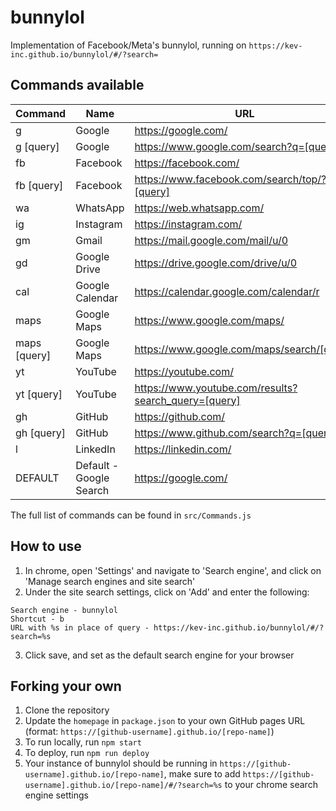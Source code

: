 # bunnylol

Implementation of Facebook/Meta's bunnylol, running on `https://kev-inc.github.io/bunnylol/#/?search=`

## Commands available
Command | Name | URL
--- | --- | ---
g | Google | https://google.com/
g [query] | Google | https://www.google.com/search?q=[query]
fb | Facebook | https://facebook.com/
fb [query] | Facebook | https://www.facebook.com/search/top/?q=[query]
wa | WhatsApp | https://web.whatsapp.com/
ig | Instagram | https://instagram.com/
gm | Gmail | https://mail.google.com/mail/u/0
gd | Google Drive | https://drive.google.com/drive/u/0
cal | Google Calendar | https://calendar.google.com/calendar/r
maps | Google Maps | https://www.google.com/maps/
maps [query] | Google Maps | https://www.google.com/maps/search/[query]
yt | YouTube | https://youtube.com/
yt [query] | YouTube | https://www.youtube.com/results?search_query=[query]
gh | GitHub | https://github.com/
gh [query] | GitHub | https://www.github.com/search?q=[query]
l | LinkedIn | https://linkedin.com/
DEFAULT | Default - Google Search | https://google.com/

The full list of commands can be found in `src/Commands.js`

## How to use
1. In chrome, open 'Settings' and navigate to 'Search engine', and click on 'Manage search engines and site search'
2. Under the site search settings, click on 'Add' and enter the following:
```
Search engine - bunnylol
Shortcut - b
URL with %s in place of query - https://kev-inc.github.io/bunnylol/#/?search=%s
```
3. Click save, and set as the default search engine for your browser

## Forking your own
1. Clone the repository
2. Update the `homepage` in `package.json` to your own GitHub pages URL (format: `https://[github-username].github.io/[repo-name]`)
3. To run locally, run `npm start`
4. To deploy, run `npm run deploy`
5. Your instance of bunnylol should be running in `https://[github-username].github.io/[repo-name]`, make sure to add `https://[github-username].github.io/[repo-name]/#/?search=%s` to your chrome search engine settings
